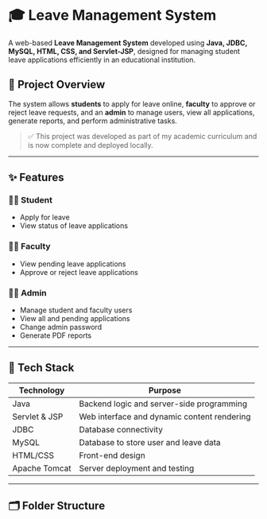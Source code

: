 # 🎓 Leave Management System

A web-based **Leave Management System** developed using **Java, JDBC, MySQL, HTML, CSS, and Servlet-JSP**, designed for managing student leave applications efficiently in an educational institution.

## 📌 Project Overview

The system allows **students** to apply for leave online, **faculty** to approve or reject leave requests, and an **admin** to manage users, view all applications, generate reports, and perform administrative tasks.

> ✅ This project was developed as part of my academic curriculum and is now complete and deployed locally.

---

## ✨ Features

### 👩‍🎓 Student
- Apply for leave
- View status of leave applications

### 👨‍🏫 Faculty
- View pending leave applications
- Approve or reject leave applications

### 👩‍💼 Admin
- Manage student and faculty users
- View all and pending applications
- Change admin password
- Generate PDF reports

---

## 🧰 Tech Stack

| Technology | Purpose |
|------------|---------|
| Java       | Backend logic and server-side programming |
| Servlet & JSP | Web interface and dynamic content rendering |
| JDBC       | Database connectivity |
| MySQL      | Database to store user and leave data |
| HTML/CSS   | Front-end design |
| Apache Tomcat | Server deployment and testing |

---

## 🗂️ Folder Structure


